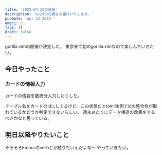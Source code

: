 ```yaml
---
title: '2025-04-23の日報'
description: '4/23の日報をお届けいたします。'
pubDate: 'Apr 23 2025 '
emoji: 🦊
tags: []
draft: false
---
```


gorilla.vimの開催が決定した。 東京来て初のgorilla.vimなので楽しんでいきたい。

## 今日やったこと

### カードの情報入力

カードの情報を数枚分入力したりした。

テーブル名をカードのidにしてるけど、この状態だとtomllib側でidの整合性が取れているかどうか判定できないらしい。
週末あたりにデータ構造の改善をするべきかなと思っている。

## 明日以降やりたいこと

そろそろEmacsのverbとか触りたいんだよな〜 やっていきたい。

